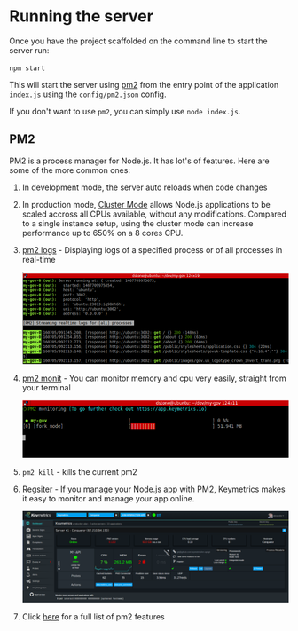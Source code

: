 # Running the server

Once you have the project scaffolded on the command line to start the server run:

  `npm start`

This will start the server using [pm2](http://pm2.keymetrics.io/) from the entry point of the application `index.js` using the `config/pm2.json` config.

If you don't want to use `pm2`, you can simply use `node index.js`.

## PM2

PM2 is a process manager for Node.js. It has lot's of features. Here are some of the more common ones:

1. In development mode, the server auto reloads when code changes
2. In production mode, [Cluster Mode](http://pm2.keymetrics.io/docs/usage/cluster-mode/) allows Node.js applications to be scaled accross all CPUs available, without any modifications.
   Compared to a single instance setup, using the cluster mode can increase performance up to 650% on a 8 cores CPU.
3. [pm2 logs](http://pm2.keymetrics.io/docs/usage/log-management/#displaying-logs-in-real-time) - Displaying logs of a specified process or of all processes in real-time

   ![pm2-logs](pm2-logs.png)

4. [pm2 monit](http://pm2.keymetrics.io/docs/usage/monitoring/) - You can monitor memory and cpu very easily, straight from your terminal

   ![pm2-monit](pm2-monit.png)

5. `pm2 kill` - kills the current pm2

6. [Regsiter](https://app.keymetrics.io/#/register) - If you manage your Node.js app with PM2, Keymetrics makes it easy to monitor and manage your app online.

   ![pm2-application](pm2-application.png)

7. Click [here](http://pm2.keymetrics.io/docs/usage/pm2-doc-single-page/) for a full list of pm2 features